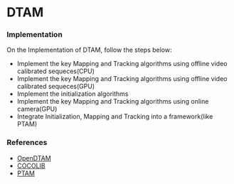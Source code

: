 DTAM
====

### Implementation

On the Implementation of DTAM, follow the steps below:

*   Implement the key Mapping and Tracking algorithms using offline video calibrated sequeces(CPU)
*   Implement the key Mapping and Tracking algorithms using offline video calibrated sequeces(GPU)
*   Implement the initialization algorithms
*   Implement the key Mapping and Tracking algorithms using online camera(GPU)
*   Integrate Initialization, Mapping and Tracking into a framework(like PTAM)

### References

*   [OpenDTAM](https://github.com/anuranbaka/OpenDTAM)
*   [COCOLIB](http://sourceforge.net/p/cocolib/)
*   [PTAM](http://www.robots.ox.ac.uk/~gk/PTAM/)
